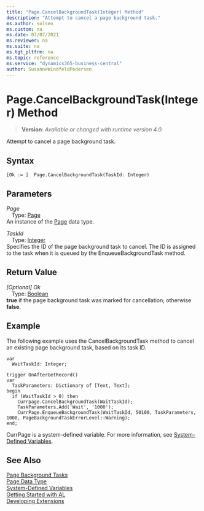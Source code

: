 ```yaml
---
title: "Page.CancelBackgroundTask(Integer) Method"
description: "Attempt to cancel a page background task."
ms.author: solsen
ms.custom: na
ms.date: 07/07/2021
ms.reviewer: na
ms.suite: na
ms.tgt_pltfrm: na
ms.topic: reference
ms.service: "dynamics365-business-central"
author: SusanneWindfeldPedersen
---
```

[//]: # (START>DO_NOT_EDIT)
[//]: # (IMPORTANT:Do not edit any of the content between here and the END>DO_NOT_EDIT.)
[//]: # (Any modifications should be made in the .xml files in the ModernDev repo.)
# Page.CancelBackgroundTask(Integer) Method
> **Version**: _Available or changed with runtime version 4.0._

Attempt to cancel a page background task.


## Syntax
```AL
[Ok := ]  Page.CancelBackgroundTask(TaskId: Integer)
```
## Parameters
*Page*  
&emsp;Type: [Page](page-data-type.md)  
An instance of the [Page](page-data-type.md) data type.  

*TaskId*  
&emsp;Type: [Integer](../integer/integer-data-type.md)  
Specifies the ID of the page background task to cancel. The ID is assigned to the task when it is queued by the EnqueueBackgroundTask method.  


## Return Value
*[Optional] Ok*  
&emsp;Type: [Boolean](../boolean/boolean-data-type.md)  
**true** if the page background task was marked for cancellation; otherwise **false**.


[//]: # (IMPORTANT: END>DO_NOT_EDIT)

## Example
The following example uses the CancelBackgroundTask method to cancel an existing page background task, based on its task ID.
 
```al
var​
  WaitTaskId: Integer;​
​
trigger OnAfterGetRecord()​
var​
  TaskParameters: Dictionary of [Text, Text];​
begin​
  if (WaitTaskId > 0) then​
    Currpage.CancelBackgroundTask(WaitTaskId);​
    TaskParameters.Add('Wait', '1000');
    CurrPage.EnqueueBackgroundTask(WaitTaskId, 50100, TaskParameters, 1000, PageBackgroundTaskErrorLevel::Warning);
end;
```

CurrPage is a system-defined variable. For more information, see [System-Defined Variables](../../devenv-system-defined-variables.md). 

## See Also

[Page Background Tasks](../../devenv-page-background-tasks.md)  
[Page Data Type](page-data-type.md)  
[System-Defined Variables](../../devenv-system-defined-variables.md)  
[Getting Started with AL](../../devenv-get-started.md)  
[Developing Extensions](../../devenv-dev-overview.md)